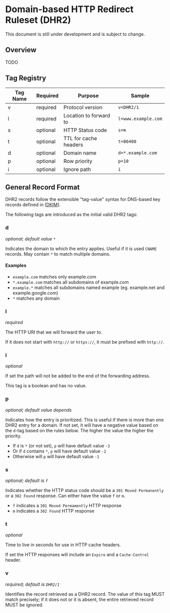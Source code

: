 # Domain-based HTTP Redirect Ruleset (DHR2)

This document is still under development and is subject to change.


## Overview

TODO


## Tag Registry


Tag Name | Required | Purpose                | Sample
-------- | -------- | ---------------------  | ----
v        | required | Protocol version       | `v=DHR2/1`
l        | required | Location to forward to | `l=www.example.com`
s        | optional | HTTP Status code       | `s=m`
t        | optional | TTL for cache headers  | `t=86400`
d        | optional | Domain name            | `d=*.example.com`
p        | optional | Row priority           | `p=10`
i        | optional | Ignore path            | `i`


## General Record Format

DHR2 records follow the extensible "tag-value" syntax for DNS-based key records defined in [[DKIM](http://tools.ietf.org/html/rfc6376)].

The following tags are introduced as the initial valid DHR2 tags:


### d
_optional; default value `*`_

Indicates the domain to which the entry applies. Useful if it is used `CNAME` records. May contain `*` to match multiple domains.

#### Examples
- `example.com` matches only example.com
- `*.example.com` matches all subdomains of example.com
- `example.*` matches all subdomains named example (eg. example.net and example.google.com)
- `*` matches any domain

### l
_required_

The HTTP URI that we will forward the user to.

If it does not start with `http://` or `https://`, it must be prefixed with `http://`.


### i
_optional_

If set the path will not be added to the end of the forwarding address.

This tag is a boolean and has no value.


### p
_optional; default value depends_

Indicates how the entry is prioritized. This is useful if there is more than one DHR2 entry for a domain. If not set, it will have a negative value based on the `d`-tag based on the rules below. The higher the value the higher the priority.

- If `d` is `*` (or not set), `p` will have default value `-3`
- Or if `d` contains `*`, `p` will have default value `-2`
- Otherwise will `p` will have default value `-1`


### s
_optional; default is `f`_

Indicates whether the HTTP status code should be a `301 Moved Permanently` or a `302 Found` response. Can either have the value `f` or `m`.

- `f` indicates a `301 Moved Permamently` HTTP response
- `m` indicates a `302 Found` HTTP response


### t
 _optional_

Time to live in seconds for use in HTTP cache headers.

If set the HTTP responses will include an `Expire` and a `Cache-Control` header.


### v
_required; default is `DHR2/1`_

Identifies the record retrieved as a DHR2 record. The value of this tag MUST match precisely; if it does not or it is absent, the entire retrieved record MUST be ignored.